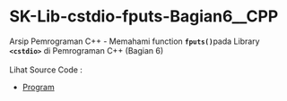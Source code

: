 # SK-Lib-cstdio-fputs-Bagian6__CPP
Arsip Pemrograman C++ - Memahami function <code><b>fputs()</b></code>pada Library <code><b>&lt;cstdio></b></code> di Pemrograman C++ (Bagian 6)<br><br>
Lihat Source Code : <br>
- <a href="https://github.com/RizkyKhapidsyah/SK-Lib-cstdio-fputs-Bagian6__CPP/blob/master/SK-Lib-cstdio-fputs-Bagian6__CPP/Source.cpp">Program</a>
